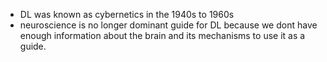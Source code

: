 * DL was known as cybernetics in the 1940s to 1960s
* neuroscience is no longer dominant guide for DL because we dont have enough information about the brain and its mechanisms to use it as a guide.
